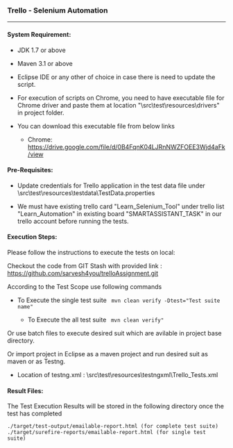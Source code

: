 ### Trello - Selenium Automation
---
#### System Requirement:

* JDK 1.7 or above

* Maven 3.1 or above

* Eclipse IDE or any other of choice in case there is need to update the script.

* For execution of scripts on Chrome, you need to have executable file for Chrome driver and paste them at location "\src\test\resources\drivers" in project folder.

* You can download this executable file from below links
  * Chrome: https://drive.google.com/file/d/0B4FqnK04LJRnNWZFOEE3Wjd4aFk/view



#### Pre-Requisites:

* Update credentials for Trello application in the test data file under
    \src\test\resources\testdata\TestData.properties
    
* We must have existing trello card "Learn_Selenium_Tool" under trello list "Learn_Automation" in existing board "SMARTASSISTANT_TASK" in our trello account before running the tests.  
    
 

#### Execution Steps:
Please follow the instructions to execute the tests on local:

Checkout the code from GIT Stash with provided link :
   https://github.com/sarvesh4you/trelloAssignment.git


According to the Test Scope use following commands
  - To Execute the single test suite
	``` mvn clean verify -Dtest="Test suite name"```
	
	 - To Execute the all test suite
	``` mvn clean verify"```

Or use batch files to execute desired suit which are avilable in project base directory.


Or import project in Eclipse as a maven project and run desired suit as maven or as Testng.
   - Location of testng.xml : \src\test\resources\testngxml\Trello_Tests.xml


    
#### Result Files:	
The Test Execution Results will be stored in the following directory once the test has completed

    ./target/test-output/emailable-report.html (for complete test suite)
    ./target/surefire-reports/emailable-report.html (for single test suite)
